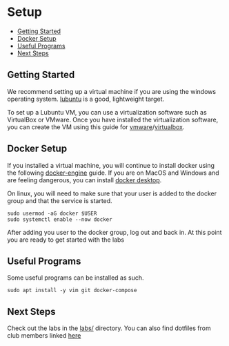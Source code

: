 # Setup
- [Getting Started](#getting-started)
- [Docker Setup](#docker-setup)
- [Useful Programs](#useful-programs)
- [Next Steps](#next-steps)

## Getting Started
We recommend setting up a virtual machine if you are using the windows operating system. [lubuntu](https://lubuntu.me/downloads/) is a good, lightweight target.

To set up a Lubuntu VM, you can use a virtualization software such as VirtualBox or VMware. Once you have installed the virtualization software, you can create the VM using this guide for [vmware](https://kb.vmware.com/s/article/1018415)/[virtualbox](https://www.nakivo.com/blog/use-virtualbox-quick-overview/). 

## Docker Setup 
If you installed a virtual machine, you will continue to install docker using the following [docker-engine](https://docs.docker.com/engine/install/) guide. If you are on MacOS and Windows and are feeling dangerous, you can install [docker desktop](https://www.docker.com/products/docker-desktop/). 

On linux, you will need to make sure that your user is added to the docker group and that the service is started.
```
sudo usermod -aG docker $USER
sudo systemctl enable --now docker
```
After adding you user to the docker group, log out and back in. At this point you are ready to get started with the labs

## Useful Programs
Some useful programs can be installed as such.
```
sudo apt install -y vim git docker-compose
```

## Next Steps
Check out the labs in the [labs/](https://github.com/49thSecurityDivision/Competitions/tree/master/labs) directory. You can also find dotfiles from club members linked [here](https://github.com/49thSecurityDivision/configs)
